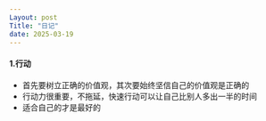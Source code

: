 ```yaml
---
Layout: post
Title: "日记"
date: 2025-03-19
---
```


#### 1.行动

- 首先要树立正确的价值观，其次要始终坚信自己的价值观是正确的
- 行动力很重要，不拖延，快速行动可以让自己比别人多出一半的时间
- 适合自己的才是最好的